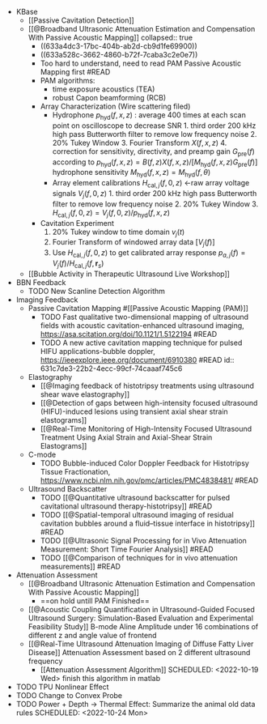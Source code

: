 - KBase
	- [[Passive Cavitation Detection]]
	- [[@Broadband Ultrasonic Attenuation Estimation and Compensation With Passive Acoustic Mapping]]
	  collapsed:: true
		- ((633a4dc3-17bc-404b-ab2d-cb9d1fe69900))
		- ((633a528c-3662-4860-b72f-7caba3c2e0e7))
		- Too hard to understand, need to read PAM Passive Acoustic Mapping first #READ
		- PAM algorithms:
			- time exposure acoustics (TEA)
			- robust Capon beamforming (RCB)
		- Array Characterization (Wire scattering filed)
			- Hydrophone $p_\text{hyd}(f, x, z)$ : average 400 times at each scan point on oscilloscope to decrease SNR
			  		1. third order 200 kHz high pass Butterworth filter to remove low frequency noise
			  		2. 20% Tukey Window
			  		3. Fourier Transform $X(f,x,z)$
			  		4. correction for sensitivity, directivity, and preamp gain $G_\text{pre}(f)$ according to
			  	$p_\text{hyd}( f, x, z)=B( f, z)X( f, x, z)/[M_\text{hyd}( f, x, z)G_\text{pre}( f )]$
			  	hydrophone sensitivity $M_\text{hyd}( f, x, z)=M_\text{hyd}( f, \theta)$
			- Array element calibrations $H_{\text{cal}, j} ( f, 0, z)$ <-raw array voltage signals $V_j ( f, 0, z)$
			  		1. third order 200 kHz high pass Butterworth filter to remove low frequency noise
			  		2. 20% Tukey Window
			  		3. $H_{\text{cal}, j} ( f, 0, z) = V_j ( f, 0, z)/p_\text{hyd}( f, x, z)$
		- Cavitation Experiment
		  	1. 20% Tukey window to time domain $v_j(t)$
		  	2. Fourier Transform of windowed array data $[V_j(f)]$
		  	3. Use $H_{\text{cal}, j} ( f, 0, z)$ to get calibrated array response $p_{a, j} ( f ) = V_j ( f )/H_{\text{cal}, j} ( f, \textbf{r}_s )$
	- [[Bubble Activity in Therapeutic Ultrasound Live Workshop]]
- BBN Feedback
	- TODO New Scanline Detection Algorithm
- Imaging Feedback
	- Passive Cavitation Mapping #[[Passive Acoustic Mapping (PAM)]]
		- TODO Fast qualitative two-dimensional mapping of ultrasound fields with acoustic cavitation-enhanced ultrasound imaging, https://asa.scitation.org/doi/10.1121/1.5122194 #READ
		- TODO A new active cavitation mapping technique for pulsed HIFU applications-bubble doppler, https://ieeexplore.ieee.org/document/6910380 #READ
		  id:: 631c7de3-22b2-4ecc-99cf-74caaaf745c6
	- Elastography
		- [[@Imaging feedback of histotripsy treatments using ultrasound shear wave elastography]]
		- [[@Detection of gaps between high-intensity focused ultrasound (HIFU)-induced lesions using transient axial shear strain elastograms]]
		- [[@Real-Time Monitoring of High-Intensity Focused Ultrasound Treatment Using Axial Strain and Axial-Shear Strain Elastograms]]
	- C-mode
		- TODO Bubble-induced Color Doppler Feedback for Histotripsy Tissue Fractionation, https://www.ncbi.nlm.nih.gov/pmc/articles/PMC4838481/ #READ
	- Ultrasound Backscatter
		- TODO [[@Quantitative ultrasound backscatter for pulsed cavitational ultrasound therapy-histotripsy]] #READ
		- TODO [[@Spatial-temporal ultrasound imaging of residual cavitation bubbles around a fluid–tissue interface in histotripsy]] #READ
		- TODO [[@Ultrasonic Signal Processing for in Vivo Attenuation Measurement: Short Time Fourier Analysis]] #READ
		- TODO [[@Comparison of techniques for in vivo attenuation measurements]] #READ
- Attenuation Assessment
	- [[@Broadband Ultrasonic Attenuation Estimation and Compensation With Passive Acoustic Mapping]]
		- ==on hold untill PAM Finished==
	- [[@Acoustic Coupling Quantification in Ultrasound-Guided Focused Ultrasound Surgery: Simulation-Based Evaluation and Experimental Feasibility Study]]
	  B-mode Aline Amplitude under 16 combinations of different z and angle value of frontend
	- [[@Real-Time Ultrasound Attenuation Imaging of Diffuse Fatty Liver Disease]]
	  Attenuation Assessment based on 2 different ultrasound frequency
		- [[Attenuation Assessment Algorithm]]
		  SCHEDULED: <2022-10-19 Wed>
		  finish this algorithm in matlab
- TODO TPU Nonlinear Effect
- TODO Change to Convex Probe
- TODO Power + Depth -> Thermal Effect: Summarize the animal old data rules
  SCHEDULED: <2022-10-24 Mon>